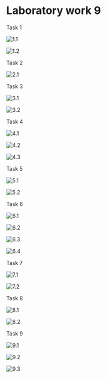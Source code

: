 Laboratory work 9
===

Task 1

![1.1](https://github.com/filpatterson/Laboratory-works-for-SQL/blob/master/Laboratory%20work%209/images/task-1-9.png)

![1.2](https://github.com/filpatterson/Laboratory-works-for-SQL/blob/master/Laboratory%20work%209/images/task-1-13.png)

Task 2

![2.1](https://github.com/filpatterson/Laboratory-works-for-SQL/blob/master/Laboratory%20work%209/images/task-2.png)

Task 3

![3.1](https://github.com/filpatterson/Laboratory-works-for-SQL/blob/master/Laboratory%20work%209/images/task-3.png)

![3.2](https://github.com/filpatterson/Laboratory-works-for-SQL/blob/master/Laboratory%20work%209/images/task-3-test.png)

Task 4

![4.1](https://github.com/filpatterson/Laboratory-works-for-SQL/blob/master/Laboratory%20work%209/images/task-1-4.png)

![4.2](https://github.com/filpatterson/Laboratory-works-for-SQL/blob/master/Laboratory%20work%209/images/task-4-checkBefore.png)

![4.3](https://github.com/filpatterson/Laboratory-works-for-SQL/blob/master/Laboratory%20work%209/images/task-4-checkAfter.png)

Task 5

![5.1](https://github.com/filpatterson/Laboratory-works-for-SQL/blob/master/Laboratory%20work%209/images/task-5.png)

![5.2](https://github.com/filpatterson/Laboratory-works-for-SQL/blob/master/Laboratory%20work%209/images/task-5-result.png)

Task 6

![6.1](https://github.com/filpatterson/Laboratory-works-for-SQL/blob/master/Laboratory%20work%209/images/task-6-9.png)

![6.2](https://github.com/filpatterson/Laboratory-works-for-SQL/blob/master/Laboratory%20work%209/images/task-6-9-result.png)

![6.3](https://github.com/filpatterson/Laboratory-works-for-SQL/blob/master/Laboratory%20work%209/images/task-1-13.png)

![6.4](https://github.com/filpatterson/Laboratory-works-for-SQL/blob/master/Laboratory%20work%209/images/task-1-13-result.png)

Task 7

![7.1](https://github.com/filpatterson/Laboratory-works-for-SQL/blob/master/Laboratory%20work%209/images/task-7.png)

![7.2](https://github.com/filpatterson/Laboratory-works-for-SQL/blob/master/Laboratory%20work%209/images/task-7-result.png)

Task 8

![8.1](https://github.com/filpatterson/Laboratory-works-for-SQL/blob/master/Laboratory%20work%209/images/task-8.png)

![8.2](https://github.com/filpatterson/Laboratory-works-for-SQL/blob/master/Laboratory%20work%209/images/task-8-result.png)

Task 9

![9.1](https://github.com/filpatterson/Laboratory-works-for-SQL/blob/master/Laboratory%20work%209/images/task-9.png)

![9.2](https://github.com/filpatterson/Laboratory-works-for-SQL/blob/master/Laboratory%20work%209/images/task-9-result1.png)

![9.3](https://github.com/filpatterson/Laboratory-works-for-SQL/blob/master/Laboratory%20work%209/images/task-9-result2.png)